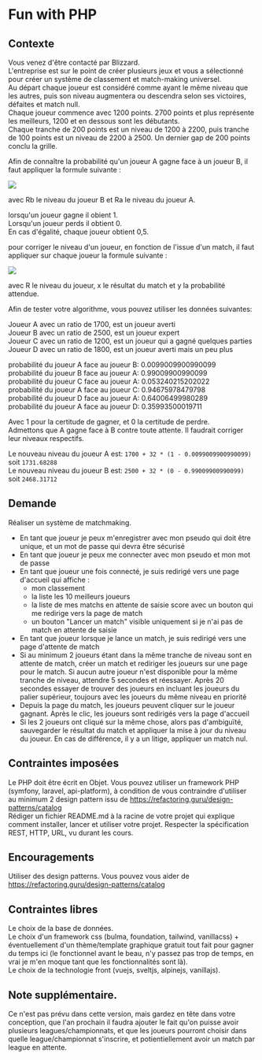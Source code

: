 Fun with PHP	
========

## Contexte

Vous venez d'être contacté par Blizzard.  
L'entreprise est sur le point de créer plusieurs jeux et vous a sélectionné pour créer un système de classement et match-making universel.  
Au départ chaque joueur est considéré comme ayant le même niveau que les autres, puis son niveau augmentera ou descendra selon ses victoires, défaites et match null.   
Chaque joueur commence avec 1200 points. 2700 points et plus représente les meilleurs, 1200 et en dessous sont les débutants.  
Chaque tranche de 200 points est un niveau de 1200 à 2200, puis tranche de 100 points est un niveau de 2200 à 2500. 
Un dernier gap de 200 points conclu la grille.

Afin de connaître la probabilité qu'un joueur A gagne face à un joueur B, il faut appliquer la formule suivante :

<img src="https://render.githubusercontent.com/render/math?math=1/1%2B10^{(Rb-Ra)/400}">

avec Rb le niveau du joueur B et Ra le niveau du joueur A.

lorsqu'un joueur gagne il obient 1.  
Lorsqu'un joueur perds il obtient 0.  
En cas d'égalité, chaque joueur obtient 0,5.  

pour corriger le niveau d'un joueur, en fonction de l'issue d'un match, il faut appliquer sur chaque joueur la formule suivante :

<img src="https://render.githubusercontent.com/render/math?math=R%2B32*(x-y)">

avec R le niveau du joueur, x le résultat du match et y la probabilité attendue.

Afin de tester votre algorithme, vous pouvez utiliser les données suivantes:

Joueur A avec un ratio de 1700, est un joueur averti  
Joueur B avec un ratio de 2500, est un joueur expert  
Joueur C avec un ratio de 1200, est un joueur qui a gagné quelques parties  
Joueur D avec un ratio de 1800, est un joueur averti mais un peu plus  

probabilité du joueur A face au joueur B: 0.0099009900990099  
probabilité du joueur B face au joueur A: 0.99009900990099  
probabilité du joueur C face au joueur A: 0.053240215202022  
probabilité du joueur A face au joueur C: 0.94675978479798  
probabilité du joueur D face au joueur A: 0.64006499980289  
probabilité du joueur A face au joueur D: 0.35993500019711

Avec 1 pour la certitude de gagner, et 0 la certitude de perdre.  
Admettons que A gagne face à B contre toute attente. Il faudrait corriger leur niveaux respectifs.

Le nouveau niveau du joueur A est: `1700 + 32 * (1 - 0.0099009900990099)` soit `1731.68288`  
Le nouveau niveau du joueur B est: `2500 + 32 * (0 - 0.99009900990099)` soit `2468.31712`  

## Demande

Réaliser un système de matchmaking.

* En tant que joueur je peux m'enregistrer avec mon pseudo qui doit être unique, et un mot de passe qui devra être sécurisé
* En tant que joueur je peux me connecter avec mon pseudo et mon mot de passe
* En tant que joueur une fois connecté, je suis redirigé vers une page d'accueil qui affiche :
  * mon classement
  * la liste les 10 meilleurs joueurs
  * la liste de mes matchs en attente de saisie score avec un bouton qui me redirige vers la page de match
  * un bouton "Lancer un match" visible uniquement si je n'ai pas de match en attente de saisie
* En tant que joueur lorsque je lance un match, je suis redirigé vers une page d'attente de match
* Si au minimum 2 joueurs étant dans la même tranche de niveau sont en attente de match, créer un match et rediriger les joueurs sur une page pour le match. Si aucun autre joueur n'est disponible pour la même tranche de niveau, attendre 5 secondes et réessayer. Après 20 secondes essayer de trouver des joueurs en incluant les joueurs du palier supérieur, toujours avec les joueurs du même niveau en priorité
* Depuis la page du match, les joueurs peuvent cliquer sur le joueur gagnant. Après le clic, les joueurs sont redirigés vers la page d'accueil
* Si les 2 joueurs ont cliqué sur la même chose, alors pas d'ambiguïté, sauvegarder le résultat du match et appliquer la mise à jour du niveau du joueur. En cas de différence, il y a un litige, appliquer un match nul.

## Contraintes imposées

Le PHP doit être écrit en Objet.
Vous pouvez utiliser un framework PHP (symfony, laravel, api-platform), à condition de vous contraindre d'utiliser au minimum 2 design pattern issu de https://refactoring.guru/design-patterns/catalog  
Rédiger un fichier README.md à la racine de votre projet qui explique comment installer, lancer et utiliser votre projet.
Respecter la spécification REST, HTTP, URL, vu durant les cours.

## Encouragements

Utiliser des design patterns. Vous pouvez vous aider de https://refactoring.guru/design-patterns/catalog

## Contraintes libres

Le choix de la base de données.  
Le choix d'un framework css (bulma, foundation, tailwind, vanillacss) + éventuellement d'un thème/template graphique gratuit tout fait pour gagner du temps ici (le fonctionnel avant le beau, n'y passez pas trop de temps, en vrai je m'en moque tant que les fonctionnalités sont là).  
Le choix de la technologie front (vuejs, sveltjs, alpinejs, vanillajs).

## Note supplémentaire.

Ce n'est pas prévu dans cette version, mais gardez en tête dans votre conception, que l'an prochain il faudra ajouter le fait qu'on puisse avoir plusieurs leagues/championnats, et que les joueurs pourront choisir dans quelle league/championnat s'inscrire, et potientiellement avoir un match par league en attente.
